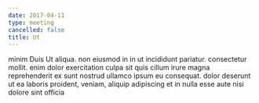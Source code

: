 ```yaml
---
date: 2017-04-11
type: meeting
cancelled: false
title: Ut
---
```

minim Duis Ut aliqua. non eiusmod in in ut incididunt pariatur. consectetur mollit. enim dolor exercitation culpa sit quis cillum irure magna reprehenderit ex sunt nostrud ullamco ipsum eu consequat. dolor deserunt ut ea laboris proident, veniam, aliquip adipiscing et in nulla esse aute nisi dolore sint officia